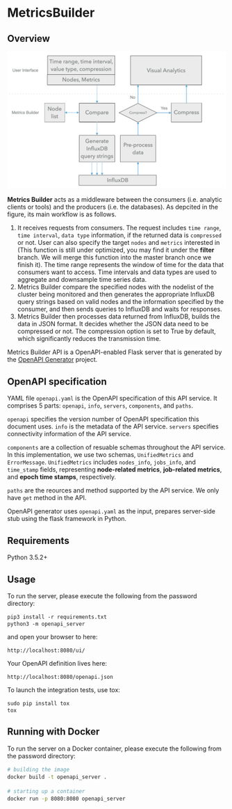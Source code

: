 # MetricsBuilder

## Overview

<p align="center">
<img src="./tools/mechanism.png" alt="mechanism" width="600" />
</p>

**Metrics Builder** acts as a middleware between the consumers (i.e. analytic clients or tools) and the producers (i.e. the databases). As depcited in the figure, its main workflow is as follows. 

1. It receives requests from consumers. The request includes `time range`, `time interval`, `data type` information, if the returned data is `compressed` or not. User can also specify the target `nodes` and `metrics` interested in (This function is still under optimized, you may find it under the **filter** branch. We will merge this function into the master branch once we finish it). The time range represents the window of time for the data that consumers want to access. Time intervals and data types are used to aggregate and downsample time series data. 
2. Metrics Builder compare the specified nodes with the nodelist of the cluster being monitored and then generates the appropriate InfluxDB query strings based on valid nodes and the information specified by the consumer, and then sends queries to InfluxDB and waits for responses. 
3. Metrics Builder then processes data returned from InfluxDB, builds the data in JSON format. It decides whether the JSON data need to be compressed or not. The compression option is set to True by default, which significantly reduces the transmission time.

Metrics Builder API is a OpenAPI-enabled Flask server that is generated by the [OpenAPI Generator](https://openapi-generator.tech) project.

## OpenAPI specification

YAML file `openapi.yaml` is the OpenAPI specification of this API service. It comprises 5 parts: `openapi`, `info`, `servers`, `components`, and `paths`.

`openapi` specifies the version number of OpenAPI specification this document uses. `info` is the metadata of the API service. `servers` specifies connectivity information of the API service. 

`components` are a collection of resuable schemas throughout the API service. In this implementation, we use two schemas, `UnifiedMetrics` and `ErrorMessage`. `UnifiedMetrics` includes `nodes_info`, `jobs_info`, and `time_stamp` fields, representing **node-related metrics**, **job-related metrics**, and **epoch time stamps**, respectively.

`paths` are the reources and method supported by the API service. We only have `get` method in the API.

OpenAPI generator uses `openapi.yaml` as the input, prepares server-side stub using the flask framework in Python.

## Requirements
Python 3.5.2+

## Usage
To run the server, please execute the following from the password directory:

```
pip3 install -r requirements.txt
python3 -m openapi_server
```

and open your browser to here:

```
http://localhost:8080/ui/
```

Your OpenAPI definition lives here:

```
http://localhost:8080/openapi.json
```

To launch the integration tests, use tox:
```
sudo pip install tox
tox
```

## Running with Docker

To run the server on a Docker container, please execute the following from the password directory:

```bash
# building the image
docker build -t openapi_server .

# starting up a container
docker run -p 8080:8080 openapi_server
```